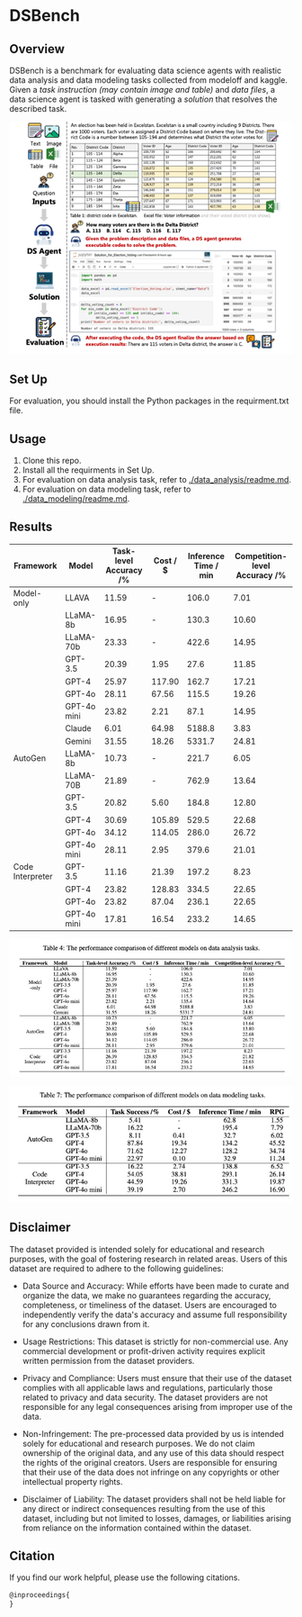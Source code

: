 # DSBench

## Overview
DSBench is a benchmark for evaluating data science agents with 
realistic data analysis and data modeling tasks collected from 
modeloff and kaggle. 
Given a *task instruction (may contain image and table)* and
*data files*, a data science agent is tasked with generating 
a *solution* that resolves the described task.

<p align="center">
<img src="figures/overview_new.png">
</p>

## Set Up
For evaluation, you should install the Python packages in the requirment.txt file.

## Usage

1. Clone this repo.
2. Install all the requirments in Set Up.
3. For evaluation on data analysis task, refer to [./data_analysis/readme.md](https://github.com/LiqiangJing/DSBench/blob/main/data_analysis/readme.md).
4. For evaluation on data modeling task, refer to [./data_modeling/readme.md](https://github.com/LiqiangJing/DSBench/blob/main/data_modeling/readme.md).

## Results
| Framework      | Model        | Task-level Accuracy /% | Cost / $ | Inference Time / min | Competition-level Accuracy /% |
| -------------- | ------------ | ---------------------- | -------- | -------------------- | ----------------------------- |
| Model-only     | LLAVA        | 11.59                  | -        | 106.0                | 7.01                          |
|                | LLaMA-8b     | 16.95                  | -        | 130.3                | 10.60                         |
|                | LLaMA-70b    | 23.33                  | -        | 422.6                | 14.95                         |
|                | GPT-3.5      | 20.39                  | 1.95     | 27.6                 | 11.85                         |
|                | GPT-4        | 25.97                  | 117.90   | 162.7                | 17.21                         |
|                | GPT-4o       | 28.11                  | 67.56    | 115.5                | 19.26                         |
|                | GPT-4o mini  | 23.82                  | 2.21     | 87.1                 | 14.95                         |
|                | Claude       | 6.01                   | 64.98    | 5188.8               | 3.83                          |
|                | Gemini       | 31.55                  | 18.26    | 5331.7               | 24.81                         |
| AutoGen        | LLaMA-8b     | 10.73                  | -        | 221.7                | 6.05                          |
|                | LLaMA-70B    | 21.89                  | -        | 762.9                | 13.64                         |
|                | GPT-3.5      | 20.82                  | 5.60     | 184.8                | 12.80                         |
|                | GPT-4        | 30.69                  | 105.89   | 529.5                | 22.68                         |
|                | GPT-4o       | 34.12                  | 114.05   | 286.0                | 26.72                         |
|                | GPT-4o mini  | 28.11                  | 2.95     | 379.6                | 21.01                         |
| Code Interpreter | GPT-3.5    | 11.16                  | 21.39    | 197.2                | 8.23                          |
|                | GPT-4        | 23.82                  | 128.83   | 334.5                | 22.65                         |
|                | GPT-4o       | 23.82                  | 87.04    | 236.1                | 22.65                         |
|                | GPT-4o mini  | 17.81                  | 16.54    | 233.2                | 14.65                         |

<p align="center">
<img src="figures/result1.png">
</p>

<p align="center">
<img src="figures/result2.png">
</p>

##  Disclaimer
The dataset provided is intended solely for educational and research purposes, with the goal of fostering research in related areas. Users of this dataset are required to adhere to the following guidelines:

- Data Source and Accuracy: While efforts have been made to curate and organize the data, we make no guarantees regarding the accuracy, completeness, or timeliness of the dataset. Users are encouraged to independently verify the data's accuracy and assume full responsibility for any conclusions drawn from it.

- Usage Restrictions: This dataset is strictly for non-commercial use. Any commercial development or profit-driven activity requires explicit written permission from the dataset providers.

- Privacy and Compliance: Users must ensure that their use of the dataset complies with all applicable laws and regulations, particularly those related to privacy and data security. The dataset providers are not responsible for any legal consequences arising from improper use of the data.

- Non-Infringement: The pre-processed data provided by us is intended solely for educational and research purposes. We do not claim ownership of the original data, and any use of this data should respect the rights of the original creators. Users are responsible for ensuring that their use of the data does not infringe on any copyrights or other intellectual property rights.

- Disclaimer of Liability: The dataset providers shall not be held liable for any direct or indirect consequences resulting from the use of this dataset, including but not limited to losses, damages, or liabilities arising from reliance on the information contained within the dataset.

##  Citation
If you find our work helpful, please use the following citations.
```
@inproceedings{
}
```



